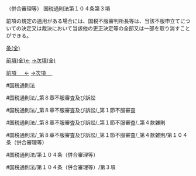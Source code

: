 （併合審理等）
国税通則法第１０４条第３項

前項の規定の適用がある場合には、国税不服審判所長等は、当該不服申立てについての決定又は裁決において当該他の更正決定等の全部又は一部を取り消すことができる。

[条(全)](国税通則法＿＿＿＿＿第１０４条_.md)

[前項(全)←](国税通則法＿＿＿＿＿第１０４条第２項_.md)    [→次項(全)](国税通則法＿＿＿＿＿第１０４条第４項_.md)

[前項 　 ←](国税通則法＿＿＿＿＿第１０４条第２項.md)    [→次項 　 ](国税通則法＿＿＿＿＿第１０４条第４項.md)



#国税通則法

#国税通則法/_第８章不服審査及び訴訟

#国税通則法/_第８章不服審査及び訴訟/_第１節不服審査

#国税通則法/_第８章不服審査及び訴訟/_第１節不服審査/_第４款雑則

#国税通則法/_第８章不服審査及び訴訟/_第１節不服審査/_第４款雑則/第１０４条（併合審理等）

#国税通則法/第１０４条（併合審理等）

#国税通則法/第１０４条（併合審理等）/第３項

